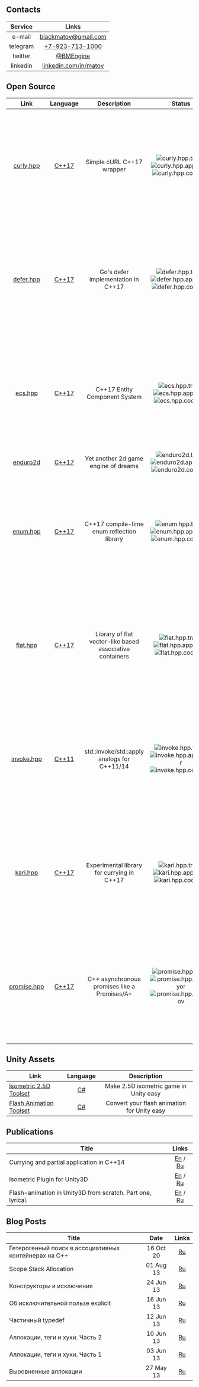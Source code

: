 ## Contacts

| Service  | Links                                                  |
|:--------:|:------------------------------------------------------:|
| e-mail   | [blackmatov@gmail.com](mailto:blackmatov@gmail.com)    |
| telegram | [+7-923-713-1000](https://t.me/blackmatov)             |
| twitter  | [@BMEngine](https://twitter.com/BMEngine)              |
| linkedin | [linkedin.com/in/matov](https://linkedin.com/in/matov) |

## Open Source

| Link                       | Language         | Description                                              | Status                                                               | Stats                                                                                             |
|:--------------------------:|:----------------:|:--------------------------------------------------------:|:--------------------------------------------------------------------:|:-----------------------------------------:|
| [curly.hpp][curly.hpp]     | [C++17][cpp17]   | Simple cURL C++17 wrapper                                | ![curly.hpp.travis] ![curly.hpp.appveyor] ![curly.hpp.codecov]       | ![curly.hpp.stars] ![curly.hpp.forks]     |
| [defer.hpp][defer.hpp]     | [C++17][cpp17]   | Go's defer implementation in C++17                       | ![defer.hpp.travis] ![defer.hpp.appveyor] ![defer.hpp.codecov]       | ![defer.hpp.stars] ![defer.hpp.forks]     |
| [ecs.hpp][ecs.hpp]         | [C++17][cpp17]   | C++17 Entity Component System                            | ![ecs.hpp.travis] ![ecs.hpp.appveyor] ![ecs.hpp.codecov]             | ![ecs.hpp.stars] ![ecs.hpp.forks]         |
| [enduro2d][enduro2d]       | [C++17][cpp17]   | Yet another 2d game engine of dreams                     | ![enduro2d.travis] ![enduro2d.appveyor] ![enduro2d.codecov]          | ![enduro2d.stars] ![enduro2d.forks]       |
| [enum.hpp][enum.hpp]       | [C++17][cpp17]   | C++17 compile-time enum reflection library               | ![enum.hpp.travis] ![enum.hpp.appveyor] ![enum.hpp.codecov]          | ![enum.hpp.stars] ![enum.hpp.forks]       |
| [flat.hpp][flat.hpp]       | [C++17][cpp17]   | Library of flat vector-like based associative containers | ![flat.hpp.travis] ![flat.hpp.appveyor] ![flat.hpp.codecov]          | ![flat.hpp.stars] ![flat.hpp.forks]       |
| [invoke.hpp][invoke.hpp]   | [C++11][cpp11]   | std::invoke/std::apply analogs for C++11/14              | ![invoke.hpp.travis] ![invoke.hpp.appveyor] ![invoke.hpp.codecov]    | ![invoke.hpp.stars] ![invoke.hpp.forks]   |
| [kari.hpp][kari.hpp]       | [C++17][cpp17]   | Experimental library for currying in C++17               | ![kari.hpp.travis] ![kari.hpp.appveyor] ![kari.hpp.codecov]          | ![kari.hpp.stars] ![kari.hpp.forks]       |
| [promise.hpp][promise.hpp] | [C++17][cpp17]   | C++ asynchronous promises like a Promises/A+             | ![promise.hpp.travis] ![promise.hpp.appveyor] ![promise.hpp.codecov] | ![promise.hpp.stars] ![promise.hpp.forks] |

## Unity Assets

| Link                                   | Language     | Description                                 |
|----------------------------------------|:------------:|:-------------------------------------------:|
| [Isometric 2.5D Toolset][iso.tools]    | [C#][csharp] | Make 2.5D isometric game in Unity easy      |
| [Flash Animation Toolset][flash.tools] | [C#][csharp] | Convert your flash animation for Unity easy |

## Publications

| Title                                                       | Links                                       |
|-------------------------------------------------------------|:-------------------------------------------:|
| Currying and partial application in C++14                   | [En][en.curry] / [Ru][ru.curry]             |
| Isometric Plugin for Unity3D                                | [En][en.iso.tools] / [Ru][ru.iso.tools]     |
| Flash-animation in Unity3D from scratch. Part one, lyrical. | [En][en.flash.tools] / [Ru][ru.flash.tools] |

## Blog Posts

| Title                                                 | Date      | Links                                     |
|-------------------------------------------------------|:---------:|:-----------------------------------------:|
| Гетерогенный поиск в ассоциативных контейнерах на C++ | 16 Oct 20 | [Ru][gietieroghiennyi-poisk]              |
| Scope Stack Allocation                                | 01 Aug 13 | [Ru][scope-stack-allocation]              |
| Конструкторы и исключения                             | 24 Jun 13 | [Ru][konstruktory-i-iskliuchieniia]       |
| Об исключительной пользе explicit                     | 16 Jun 13 | [Ru][ob-iskliuchitielnoi-polzie-explicit] |
| Частичный typedef                                     | 12 Jun 13 | [Ru][chastichnyi-typedef]                 |
| Аллокации, теги и хуки. Часть 2                       | 10 Jun 13 | [Ru][allokatsii-tieghi-i-khuki-chast-2]   |
| Аллокации, теги и хуки. Часть 1                       | 03 Jun 13 | [Ru][allokatsii-tieghi-i-khuki-chast-1]   |
| Выровненные аллокации                                 | 27 May 13 | [Ru][vyrovnennye-allokacii]               |

[c89]: https://en.wikipedia.org/wiki/ANSI_C#C89
[cpp11]: https://en.wikipedia.org/wiki/C%2B%2B11
[cpp14]: https://en.wikipedia.org/wiki/C%2B%2B14
[cpp17]: https://en.wikipedia.org/wiki/C%2B%2B17
[erlang]: https://en.wikipedia.org/wiki/Erlang_(programming_language)
[csharp]: https://en.wikipedia.org/wiki/C_Sharp_(programming_language)

[curly.hpp]: https://github.com/blackmatov/curly.hpp
[defer.hpp]: https://github.com/blackmatov/defer.hpp
[ecs.hpp]: https://github.com/blackmatov/ecs.hpp
[enduro2d]: https://github.com/enduro2d/enduro2d
[enum.hpp]: https://github.com/blackmatov/enum.hpp
[flat.hpp]: https://github.com/blackmatov/flat.hpp
[invoke.hpp]: https://github.com/blackmatov/invoke.hpp
[kari.hpp]: https://github.com/blackmatov/kari.hpp
[promise.hpp]: https://github.com/blackmatov/promise.hpp

[curly.hpp.travis]: https://img.shields.io/travis/blackmatov/curly.hpp/main.svg?logo=travis
[defer.hpp.travis]: https://img.shields.io/travis/blackmatov/defer.hpp/main.svg?logo=travis
[ecs.hpp.travis]: https://img.shields.io/travis/blackmatov/ecs.hpp/main.svg?logo=travis
[enduro2d.travis]: https://img.shields.io/travis/enduro2d/enduro2d/main.svg?logo=travis
[enum.hpp.travis]: https://img.shields.io/travis/blackmatov/enum.hpp/main.svg?logo=travis
[flat.hpp.travis]: https://img.shields.io/travis/blackmatov/flat.hpp/main.svg?logo=travis
[invoke.hpp.travis]: https://img.shields.io/travis/blackmatov/invoke.hpp/main.svg?logo=travis
[kari.hpp.travis]: https://img.shields.io/travis/blackmatov/kari.hpp/main.svg?logo=travis
[promise.hpp.travis]: https://img.shields.io/travis/blackmatov/promise.hpp/main.svg?logo=travis

[curly.hpp.appveyor]: https://img.shields.io/appveyor/ci/blackmatov/curly-hpp/main.svg?logo=appveyor
[defer.hpp.appveyor]: https://img.shields.io/appveyor/ci/blackmatov/defer-hpp/main.svg?logo=appveyor
[ecs.hpp.appveyor]: https://img.shields.io/appveyor/ci/blackmatov/ecs-hpp/main.svg?logo=appveyor
[enduro2d.appveyor]: https://img.shields.io/appveyor/ci/blackmatov/enduro2d/main.svg?logo=appveyor
[enum.hpp.appveyor]: https://img.shields.io/appveyor/ci/blackmatov/enum-hpp/main.svg?logo=appveyor
[flat.hpp.appveyor]: https://img.shields.io/appveyor/ci/blackmatov/flat-hpp/main.svg?logo=appveyor
[invoke.hpp.appveyor]: https://img.shields.io/appveyor/ci/blackmatov/invoke-hpp/main.svg?logo=appveyor
[kari.hpp.appveyor]: https://img.shields.io/appveyor/ci/blackmatov/kari-hpp/main.svg?logo=appveyor
[promise.hpp.appveyor]: https://img.shields.io/appveyor/ci/blackmatov/promise-hpp/main.svg?logo=appveyor

[curly.hpp.codecov]: https://img.shields.io/codecov/c/github/blackmatov/curly.hpp/main.svg?logo=codecov
[defer.hpp.codecov]: https://img.shields.io/codecov/c/github/blackmatov/defer.hpp/main.svg?logo=codecov
[ecs.hpp.codecov]: https://img.shields.io/codecov/c/github/blackmatov/ecs.hpp/main.svg?logo=codecov
[enduro2d.codecov]: https://img.shields.io/codecov/c/github/enduro2d/enduro2d/main.svg?logo=codecov
[enum.hpp.codecov]: https://img.shields.io/codecov/c/github/blackmatov/enum.hpp/main.svg?logo=codecov
[flat.hpp.codecov]: https://img.shields.io/codecov/c/github/blackmatov/flat.hpp/main.svg?logo=codecov
[invoke.hpp.codecov]: https://img.shields.io/codecov/c/github/blackmatov/invoke.hpp/main.svg?logo=codecov
[kari.hpp.codecov]: https://img.shields.io/codecov/c/github/blackmatov/kari.hpp/main.svg?logo=codecov
[promise.hpp.codecov]: https://img.shields.io/codecov/c/github/blackmatov/promise.hpp/main.svg?logo=codecov

[curly.hpp.stars]: https://img.shields.io/github/stars/blackmatov/curly.hpp?style=social
[defer.hpp.stars]: https://img.shields.io/github/stars/blackmatov/defer.hpp?style=social
[ecs.hpp.stars]: https://img.shields.io/github/stars/blackmatov/ecs.hpp?style=social
[enduro2d.stars]: https://img.shields.io/github/stars/enduro2d/enduro2d?style=social
[enum.hpp.stars]: https://img.shields.io/github/stars/blackmatov/enum.hpp?style=social
[flat.hpp.stars]: https://img.shields.io/github/stars/blackmatov/flat.hpp?style=social
[invoke.hpp.stars]: https://img.shields.io/github/stars/blackmatov/invoke.hpp?style=social
[kari.hpp.stars]: https://img.shields.io/github/stars/blackmatov/kari.hpp?style=social
[promise.hpp.stars]: https://img.shields.io/github/stars/blackmatov/promise.hpp?style=social

[curly.hpp.forks]: https://img.shields.io/github/forks/blackmatov/curly.hpp?style=social
[defer.hpp.forks]: https://img.shields.io/github/forks/blackmatov/defer.hpp?style=social
[ecs.hpp.forks]: https://img.shields.io/github/forks/blackmatov/ecs.hpp?style=social
[enduro2d.forks]: https://img.shields.io/github/forks/enduro2d/enduro2d?style=social
[enum.hpp.forks]: https://img.shields.io/github/forks/blackmatov/enum.hpp?style=social
[flat.hpp.forks]: https://img.shields.io/github/forks/blackmatov/flat.hpp?style=social
[invoke.hpp.forks]: https://img.shields.io/github/forks/blackmatov/invoke.hpp?style=social
[kari.hpp.forks]: https://img.shields.io/github/forks/blackmatov/kari.hpp?style=social
[promise.hpp.forks]: https://img.shields.io/github/forks/blackmatov/promise.hpp?style=social

[iso.tools]: ./unity-assets/isometric-toolset.md
[flash.tools]: ./unity-assets/flash-animation-toolset.md

[en.curry]: https://habr.com/post/436488
[ru.curry]: https://habr.com/post/340722
[en.iso.tools]: https://habr.com/post/436372
[ru.iso.tools]: https://habr.com/post/269653
[en.flash.tools]: https://habr.com/post/445102
[ru.flash.tools]: https://habr.com/post/443524

[gietieroghiennyi-poisk]: ./posts/gietieroghiennyi-poisk.md
[scope-stack-allocation]: ./posts/scope-stack-allocation.md
[konstruktory-i-iskliuchieniia]: ./posts/konstruktory-i-iskliuchieniia.md
[ob-iskliuchitielnoi-polzie-explicit]: ./posts/ob-iskliuchitielnoi-polzie-explicit.md
[chastichnyi-typedef]: ./posts/chastichnyi-typedef.md
[allokatsii-tieghi-i-khuki-chast-2]: ./posts/allokatsii-tieghi-i-khuki-chast-2.md
[allokatsii-tieghi-i-khuki-chast-1]: ./posts/allokatsii-tieghi-i-khuki-chast-1.md
[vyrovnennye-allokacii]: ./posts/vyrovnennye-allokacii.md
